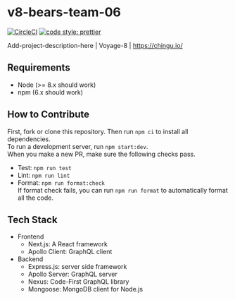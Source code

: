 # v8-bears-team-06

[![CircleCI](https://circleci.com/gh/chingu-voyages/v8-bears-team-06.svg?style=svg)](https://circleci.com/gh/chingu-voyages/v8-bears-team-06)
[![code style: prettier](https://img.shields.io/badge/code_style-prettier-ff69b4.svg?style=flat-square)](https://github.com/prettier/prettier)

Add-project-description-here | Voyage-8 | https://chingu.io/

## Requirements

- Node (>= 8.x should work)
- npm (6.x should work)

## How to Contribute

First, fork or clone this repository. Then run `npm ci` to install all dependencies.  
To run a development server, run `npm start:dev`.  
When you make a new PR, make sure the following checks pass.

- Test: `npm run test`
- Lint: `npm run lint`
- Format: `npm run format:check`  
  If format check fails, you can run `npm run format` to automatically format all the code.

## Tech Stack

- Frontend
  - Next.js: A React framework
  - Apollo Client: GraphQL client
- Backend
  - Express.js: server side framework
  - Apollo Server: GraphQL server
  - Nexus: Code-First GraphQL library
  - Mongoose: MongoDB client for Node.js

